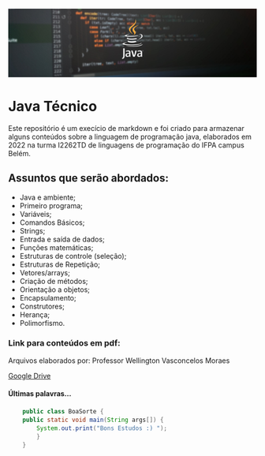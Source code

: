 ![Imagem cabeçalho tema java](img/java.jpg)

# Java Técnico

Este repositório é um execício de markdown e foi criado para armazenar alguns conteúdos sobre a linguagem de programação java, elaborados em 2022 na turma I2262TD de linguagens de programação do IFPA campus Belém.

## Assuntos que serão abordados:

* Java e ambiente;
* Primeiro programa;
* Variáveis;
* Comandos Básicos;
* Strings;
* Entrada e saída de dados;
* Funções matemáticas;
* Estruturas de controle (seleção);
* Estruturas de Repetição;
* Vetores/arrays;
* Criação de métodos;
* Orientação a objetos;
* Encapsulamento;
* Construtores;
* Herança;
* Polimorfismo.

### Link para conteúdos em pdf:

Arquivos elaborados por: Professor Wellington Vasconcelos Moraes

[Google Drive](https://drive.google.com/drive/folders/1wIi33iqQwbi5N2pQcyc-LMNFcHCWOyaW?usp=share_link)


#### Últimas palavras...

```java
    public class BoaSorte {
    public static void main(String args[]) {
        System.out.print("Bons Estudos :) ");
        }
    }
```
